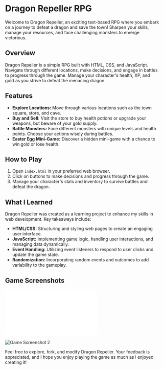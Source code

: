 # Dragon Repeller RPG

Welcome to Dragon Repeller, an exciting text-based RPG where you embark on a journey to defeat a dragon and save the town! Sharpen your skills, manage your resources, and face challenging monsters to emerge victorious.

## Overview

Dragon Repeller is a simple RPG built with HTML, CSS, and JavaScript. Navigate through different locations, make decisions, and engage in battles to progress through the game. Manage your character's health, XP, and gold as you strive to defeat the menacing dragon.

## Features

- **Explore Locations:** Move through various locations such as the town square, store, and cave.
- **Buy and Sell:** Visit the store to buy health potions or upgrade your weapons, but beware of your gold supply.
- **Battle Monsters:** Face different monsters with unique levels and health points. Choose your actions wisely during battles.
- **Easter Egg Mini-Game:** Discover a hidden mini-game with a chance to win gold or lose health.

## How to Play

1. Open `index.html` in your preferred web browser.
2. Click on buttons to make decisions and progress through the game.
3. Manage your character's stats and inventory to survive battles and defeat the dragon.

## What I Learned

Dragon Repeller was created as a learning project to enhance my skills in web development. Key takeaways include:

- **HTML/CSS:** Structuring and styling web pages to create an engaging user interface.
- **JavaScript:** Implementing game logic, handling user interactions, and managing data dynamically.
- **Event Handling:** Utilizing event listeners to respond to user clicks and update the game state.
- **Randomization:** Incorporating random events and outcomes to add variability to the gameplay.

## Game Screenshots

![Game Screenshot 1](file:///Users/sriramsoundar/Desktop/WebDev/JavaScript-DragonRepeller-RPG/index.html)

![Game Screenshot 2]()


Feel free to explore, fork, and modify Dragon Repeller. Your feedback is appreciated, and I hope you enjoy playing the game as much as I enjoyed creating it!
